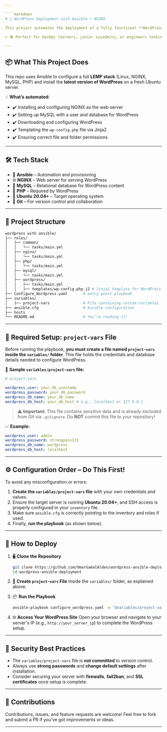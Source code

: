 ```yaml
---

````markdown
# 🚀 WordPress Deployment with Ansible + NGINX

This project automates the deployment of a fully functional **WordPress website** using **Ansible**, served by **NGINX**, and backed by **MySQL** — without relying on Docker or prebuilt images.

> 🛠️ Perfect for DevOps learners, junior sysadmins, or engineers looking to get hands-on with raw infrastructure automation.

---
```


## 📦 What This Project Does

This repo uses Ansible to configure a full **LEMP stack** (Linux, NGINX, MySQL, PHP) and install the **latest version of WordPress** on a fresh Ubuntu server.

💡 **What’s automated:**

- ✔️ Installing and configuring NGINX as the web server
- ✔️ Setting up MySQL with a user and database for WordPress
- ✔️ Downloading and configuring WordPress
- ✔️ Templating the `wp-config.php` file via Jinja2
- ✔️ Ensuring correct file and folder permissions

---

## 🛠️ Tech Stack

- 🧠 **Ansible** – Automation and provisioning
- 🌐 **NGINX** – Web server for serving WordPress
- 🐬 **MySQL** – Relational database for WordPress content
- 🐘 **PHP** – Required by WordPress
- 🐧 **Ubuntu 20.04+** – Target operating system
- 🔧 **Git** – For version control and collaboration

---

## 📁 Project Structure

```bash
wordpress with ansible/
├── roles/
│   ├── common/
│   │   └── tasks/main.yml
│   ├── nginx/
│   │   └── tasks/main.yml
│   ├── php/
│   │   └── tasks/main.yml
│   ├── mysql/
│   │   └── tasks/main.yml
│   ├── wordpress/
│   │   ├── tasks/main.yml
│   │   ├── templates/wp-config.php.j2 # Jinja2 template for WordPress config
├── Configure_Wordpress.yaml       # entry point playbook
├── variables/
│   ├── project-vars               # File containing custom variables
├── ansible.cfg                    # Ansible configuration
├── hosts
└── README.md                      # You’re reading it!
```

---

## 🧩 Required Setup: `project-vars` File

Before running the playbook, **you must create a file named `project-vars` inside the `variables/` folder**.
This file holds the credentials and database details needed to configure WordPress.

📄 **Sample `variables/project-vars` file:**

```yaml
# project-vars

wordpress_user: your_db_username
wordpress_password: your_db_password
wordpress_db_name: your_db_name
wordpress_db_host: your_db_host # e.g., localhost or 127.0.0.1
```

> ⚠️ **Important:** This file contains sensitive data and is already excluded from Git via `.gitignore`.
> Do **NOT** commit this file to your repository!

✅ **Example:**

```yaml
wordpress_user: admin
wordpress_password: strongpass123
wordpress_db_name: wordpress
wordpress_db_host: localhost
```

---

## ⚙️ Configuration Order – Do This First!

To avoid any misconfiguration or errors:

1. **Create the `variables/project-vars` file** with your own credentials and values.
2. Ensure the target server is running **Ubuntu 20.04+**, and SSH access is properly configured in your `inventory` file.
3. Make sure `ansible.cfg` is correctly pointing to the inventory and roles if used.
4. Finally, **run the playbook** (as shown below).

---

## 🚀 How to Deploy

1. 🖥️ **Clone the Repository**

   ```bash
   git clone https://github.com/OmarGamalAlden/wordpress-ansible-deployment.git
   cd wordpress-ansible-deployment
   ```

2. 🧩 **Create `project-vars` File**
   Inside the `variables/` folder, as explained above.

3. 📦 **Run the Playbook**

   ```bash
   ansible-playbook configure_wordpress.yaml -e "@variables/project-vars"
   ```

4. 🌐 **Access Your WordPress Site**
   Open your browser and navigate to your server's IP (e.g., `http://your_server_ip`) to complete the WordPress setup.

---

## 🙈 Security Best Practices

- The `variables/project-vars` file is **not committed** to version control.
- Always use **strong passwords** and **change default settings** after installation.
- Consider securing your server with **firewalls**, **fail2ban**, and **SSL certificates** once setup is complete.

---

## 🌟 Contributions

Contributions, issues, and feature requests are welcome! Feel free to fork and submit a PR if you’ve got improvements or ideas.

---

```

```
